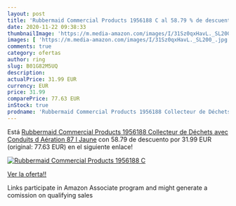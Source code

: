 ```yaml
---
layout: post
title: 'Rubbermaid Commercial Products 1956188 C al 58.79 % de descuento'
date: 2020-11-22 09:38:33
thumbnailImage: 'https://m.media-amazon.com/images/I/31Sz0qxHavL._SL200_.jpg'
images: [ 'https://m.media-amazon.com/images/I/31Sz0qxHavL._SL200_.jpg' ]
comments: true
category: ofertas
author: ring
slug: B01G82M5UQ
description:
actualPrice: 31.99 EUR
currency: EUR
price: 31.99
comparePrice: 77.63 EUR
inStock: true
prodname: 'Rubbermaid Commercial Products 1956188 Collecteur de Déchets avec Conduits d Aération 87 l Jaune'
---
```


Está [Rubbermaid Commercial Products 1956188 Collecteur de Déchets avec Conduits d Aération 87 l Jaune](https://www.amazon.fr/dp/B01G82M5UQ/?tag=tolees0d-21) con 58.79 de descuento por 31.99 EUR (original: 77.63 EUR) en el siguiente enlace!

[![Rubbermaid Commercial Products 1956188 C](https://m.media-amazon.com/images/I/31Sz0qxHavL._SL200_.jpg)](https://www.amazon.fr/dp/B01G82M5UQ/?tag=tolees0d-21)

[Ver la oferta!!](https://www.amazon.fr/dp/B01G82M5UQ/?tag=tolees0d-21)

Links participate in Amazon Associate program and might generate a comission on qualifying sales



